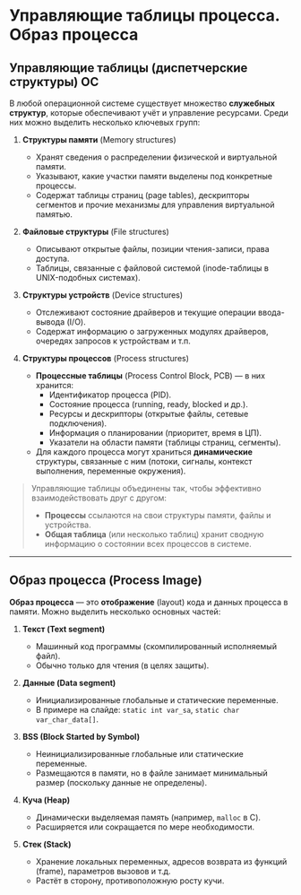 # Управляющие таблицы процесса. Образ процесса

## Управляющие таблицы (диспетчерские структуры) ОС

В любой операционной системе существует множество **служебных структур**, которые обеспечивают учёт и управление ресурсами. Среди них можно выделить несколько ключевых групп:

1. **Структуры памяти** (Memory structures)
   - Хранят сведения о распределении физической и виртуальной памяти.
   - Указывают, какие участки памяти выделены под конкретные процессы.
   - Содержат таблицы страниц (page tables), дескрипторы сегментов и прочие механизмы для управления виртуальной памятью.

2. **Файловые структуры** (File structures)
   - Описывают открытые файлы, позиции чтения-записи, права доступа.
   - Таблицы, связанные с файловой системой (inode-таблицы в UNIX-подобных системах).

3. **Структуры устройств** (Device structures)
   - Отслеживают состояние драйверов и текущие операции ввода-вывода (I/O).
   - Содержат информацию о загруженных модулях драйверов, очередях запросов к устройствам и т.п.

4. **Структуры процессов** (Process structures)
   - **Процессные таблицы** (Process Control Block, PCB) — в них хранится:
     - Идентификатор процесса (PID).
     - Состояние процесса (running, ready, blocked и др.).
     - Ресурсы и дескрипторы (открытые файлы, сетевые подключения).
     - Информация о планировании (приоритет, время в ЦП).
     - Указатели на области памяти (таблицы страниц, сегменты).
   - Для каждого процесса могут храниться **динамические** структуры, связанные с ним (потоки, сигналы, контекст выполнения, переменные окружения).

> Управляющие таблицы объединены так, чтобы эффективно взаимодействовать друг с другом:  
> - **Процессы** ссылаются на свои структуры памяти, файлы и устройства.  
> - **Общая таблица** (или несколько таблиц) хранит сводную информацию о состоянии всех процессов в системе.

---

## Образ процесса (Process Image)

**Образ процесса** — это **отображение** (layout) кода и данных процесса в памяти. Можно выделить несколько основных частей:

1. **Текст (Text segment)** 
   - Машинный код программы (скомпилированный исполняемый файл).
   - Обычно только для чтения (в целях защиты).

2. **Данные (Data segment)** 
   - Инициализированные глобальные и статические переменные.
   - В примере на слайде: `static int var_sa`, `static char var_char_data[]`.

3. **BSS (Block Started by Symbol)** 
   - Неинициализированные глобальные или статические переменные.
   - Размещаются в памяти, но в файле занимает минимальный размер (поскольку данные не определены).

4. **Куча (Heap)** 
   - Динамически выделяемая память (например, `malloc` в C).
   - Расширяется или сокращается по мере необходимости.

5. **Стек (Stack)** 
   - Хранение локальных переменных, адресов возврата из функций (frame), параметров вызовов и т.д.
   - Растёт в сторону, противоположную росту кучи.
